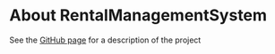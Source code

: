 # About RentalManagementSystem
See the [GitHub page](https://github.com/extact-io/rms) for a description of the project